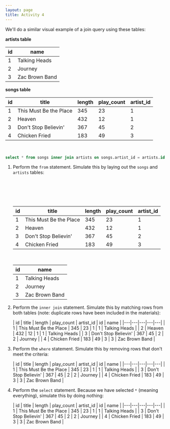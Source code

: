 ```yaml
---
layout: page
title: Activity 4
---
```


We'll do a similar visual example of a join query using these tables:

**artists table**

| id | name |
| -- | ---- |
| 1 | Talking Heads |
| 2 | Journey |
| 3 | Zac Brown Band |

**songs table**

| id | title  | length  | play_count  | artist_id |
|---|---|---|---|---|
| 1 | This Must Be the Place | 345 | 23 | 1 |
| 2 | Heaven | 432 | 12 | 1 |
| 3 | Don't Stop Believin' | 367 | 45 | 2 |
| 4 | Chicken Fried | 183 | 49 | 3 |

<br>

```sql
select * from songs inner join artists on songs.artist_id = artists.id where play_count > 20;
```

1. Perform the `from` statement. Simulate this by laying out the `songs` and `artists` tables:

    <br>
    <br>
    <br>
    <br>

    | id | title  | length  | play_count  | artist_id |
    |---|---|---|---|---|
    | 1 | This Must Be the Place | 345 | 23 | 1 |
    | 2 | Heaven | 432 | 12 | 1 |
    | 3 | Don't Stop Believin' | 367 | 45 | 2 |
    | 4 | Chicken Fried | 183 | 49 | 3 |

    <br>

    | id | name |
    | -- | ---- |
    | 1 | Talking Heads |
    | 2 | Journey |
    | 3 | Zac Brown Band |

2. Perform the `inner join` statement. Simulate this by matching rows from both tables (note: duplicate rows have been included in the materials):

    | id | title  | length  | play_count  | artist_id | id | name |
    |---|---|---|---|---|
    | 1 | This Must Be the Place | 345 | 23 | 1 | 1 | Talking Heads |
    | 2 | Heaven | 432 | 12 | 1 | 1 | Talking Heads |
    | 3 | Don't Stop Believin' | 367 | 45 | 2 | 2 | Journey |
    | 4 | Chicken Fried | 183 | 49 | 3 | 3 | Zac Brown Band |

3. Perform the `where` statement. Simulate this by removing rows that don't meet the criteria:

    | id | title  | length  | play_count  | artist_id | id | name |
    |---|---|---|---|---|
    | 1 | This Must Be the Place | 345 | 23 | 1 | 1 | Talking Heads |
    | 3 | Don't Stop Believin' | 367 | 45 | 2 | 2 | Journey |
    | 4 | Chicken Fried | 183 | 49 | 3 | 3 | Zac Brown Band |

4. Perform the `select` statement. Because we have selected `*` (meaning everything), simulate this by doing nothing:

    | id | title  | length  | play_count  | artist_id | id | name |
    |---|---|---|---|---|
    | 1 | This Must Be the Place | 345 | 23 | 1 | 1 | Talking Heads |
    | 3 | Don't Stop Believin' | 367 | 45 | 2 | 2 | Journey |
    | 4 | Chicken Fried | 183 | 49 | 3 | 3 | Zac Brown Band |

